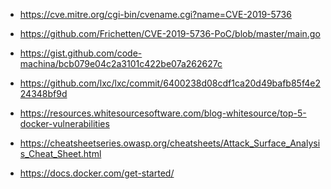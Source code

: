 
<!-- ## 소개 방식

보안에는 항상 우려 사항(concern)이라는 것이 문두에 오게됩니다. 만약 ~ 하면 ~ 해질 위험이 있다고 보통 표현하게됩니다. 이는 보안이 항상 임의의 나쁜 행위자가 있음을 염두하기 때문에 나타나는 사고 방식입니다.

그리고 이러한 사고방식은 보안 상의 위험을 미리 예측하고 기민하게 대응하도록 도와줍니다. 따라서, 저 코마는 이 사고 방식에 따라 **발생할 위험에 대해 Docker 보안 강화 방안을 설명드리고자 합니다.** -->

<!-- 
## 컨테이너 탈출 위험

영어를 그대로 옮겨 적다보니 표현이 조금 어색합니다. 그러나 말하고자 하는 바는 명확합니다. 컨테이너를 탈출하여 호스트 머신에 접근하는 행위는 대표적인 위험에 속합니다. 이것은 알려진 방식과 알려지지 않은 방식으로 나눌 수 있는데요.

알려지지 않은 방식은 확률 측면에서 다수의 나쁜 행위자들에게 알려져 있을 가능성이 높지 않기 때문에 배제하도록 하겠습니다.

단, 중요한 점은 알려진 방식에 의해서 도커가 이러한 위험에 노출되어 있는 경우입니다. 이에, 도커 사용자 여러분들은 아래의 사항을 지킴으로써 위험이 발생할 확률을 가능한 낮추는게 좋습니다.

- 주기적인 도커 엔진과 도커 머신의 패치 관리

아래의 링크는 도커 Community Edition 의 Change Log 입니다. 네 맞습니다. 오픈 소스이므로 항상 코드가 공개되어 있기 때문에, 취약점이 발견되고 조치되는 주기가 매우 빠릅니다. 따라서, 정기적으로 이러한 이슈들을 관찰할 필요가 있습니다.

- [깃헙: 도커 ChangeLog](https://github.com/docker/docker-ce/releases/tag/v18.09.2)

이글을 쓰는 시점에서 최신 이슈를 살펴보니, 역시 발표된 취약점이 있습니다. 공개된 취약점 식별 번호는 `CVE-2019-5736` 입니다.

아래의 경로에 **CVE-2019-5736 PoC with Vagrant, Docker** 을 참조하시면 정확한 테스트 방법이 있으므로 이를 참조하시면 좋을 것 같습니다. -->

<!-- @TODO: Docker 컨테이너 탈출 취약점이랑 Docker 보안 하드닝관련 내용을 동시에 작성해야함. -->

<!-- - [Docker 컨테이너 탈출 취약점(CVE-2019-5736) 분석 및 테스트배드]({% link _drafts/working/2019-08-14-CVE-2019-5736-PoC-With-Vagrant-And-Docker.markdown %}) -->

<!-- - [CVE-2019-5736 : PoC](https://gist.github.com/bcb079e04c2a3101c422be07a262627c.git)
- [lxc : commit 내용](https://github.com/lxc/lxc/commit/6400238d08cdf1ca20d49bafb85f4e224348bf9d) -->

<!-- ## 취약점 테스트

리눅스 가상 머신을 생성하고 Provisioning 시에 docker-ce 중에 버전이 낮은 것을 설치해 보겠습니다. 그리고 취약점 코드가 어떻게 동작하는지 살펴보겠습니다. -->



- https://cve.mitre.org/cgi-bin/cvename.cgi?name=CVE-2019-5736
- https://github.com/Frichetten/CVE-2019-5736-PoC/blob/master/main.go
- https://gist.github.com/code-machina/bcb079e04c2a3101c422be07a262627c
- https://github.com/lxc/lxc/commit/6400238d08cdf1ca20d49bafb85f4e224348bf9d
- https://resources.whitesourcesoftware.com/blog-whitesource/top-5-docker-vulnerabilities

- https://cheatsheetseries.owasp.org/cheatsheets/Attack_Surface_Analysis_Cheat_Sheet.html
- https://docs.docker.com/get-started/